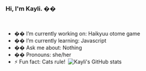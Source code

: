 ### Hi, I'm **Kayli**. ��
​
- �� I’m currently working on: Haikyuu otome game
- �� I’m currently learning: Javascript
- �� Ask me about: Nothing
- �� Pronouns: she/her
- ⚡ Fun fact: Cats rule!
​
![Kayli's GitHub stats](https://github-readme-stats.vercel.app/api?username=kaylichow&show_icons=true)